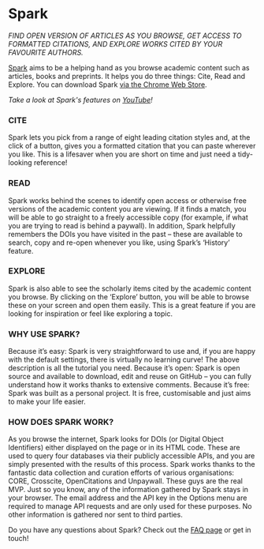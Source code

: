 # Spark

*FIND OPEN VERSION OF ARTICLES AS YOU BROWSE, GET ACCESS TO FORMATTED CITATIONS, AND EXPLORE WORKS CITED BY YOUR FAVOURITE AUTHORS.*

[Spark](https://chiarelliandrea.com/portfolio/spark-extension-open-access/) aims to be a helping hand as you browse academic content such as articles, books and preprints. It helps you do three things: Cite, Read and Explore. You can download Spark [via the Chrome Web Store](https://chrome.google.com/webstore/detail/spark/dfcldhbleocbnmbmnbgnljaeficpbkck).

*Take a look at Spark's features on [YouTube](https://www.youtube.com/watch?v=gYBf8zm-hyQ)!*

### CITE

Spark lets you pick from a range of eight leading citation styles and, at the click of a button, gives you a formatted citation that you can paste wherever you like. This is a lifesaver when you are short on time and just need a tidy-looking reference!

### READ

Spark works behind the scenes to identify open access or otherwise free versions of the academic content you are viewing. If it finds a match, you will be able to go straight to a freely accessible copy (for example, if what you are trying to read is behind a paywall). In addition, Spark helpfully remembers the DOIs you have visited in the past – these are available to search, copy and re-open whenever you like, using Spark’s ‘History’ feature.

### EXPLORE

Spark is also able to see the scholarly items cited by the academic content you browse. By clicking on the ‘Explore’ button, you will be able to browse these on your screen and open them easily. This is a great feature if you are looking for inspiration or feel like exploring a topic.

### WHY USE SPARK?

Because it’s easy: Spark is very straightforward to use and, if you are happy with the default settings, there is virtually no learning curve! The above description is all the tutorial you need.
Because it’s open: Spark is open source and available to download, edit and reuse on GitHub – you can fully understand how it works thanks to extensive comments.
Because it’s free: Spark was built as a personal project. It is free, customisable and just aims to make your life easier.

### HOW DOES SPARK WORK?

As you browse the internet, Spark looks for DOIs (or Digital Object Identifiers) either displayed on the page or in its HTML code. These are used to query four databases via their publicly accessible APIs, and you are simply presented with the results of this process. Spark works thanks to the fantastic data collection and curation efforts of various organisations: CORE, Crosscite, OpenCitations and Unpaywall. These guys are the real MVP.
Just so you know, any of the information gathered by Spark stays in your browser. The email address and the API key in the Options menu are required to manage API requests and are only used for these purposes. No other information is gathered nor sent to third parties.

Do you have any questions about Spark? Check out the [FAQ page](https://chiarelliandrea.com/2021/09/04/spark-frequently-asked-questions-faq/) or get in touch!
